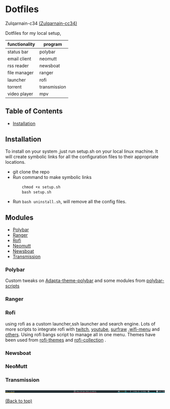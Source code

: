 # Dotfiles

Zulqarnain-c34 [(Zulqarnain-cc34)](www.github.com/Zulqarnain-cc34) 


Dotfiles for my local setup,


| functionality | program      |
|---------------|--------------|
| status bar    | polybar      |
| email client  | neomutt      |
| rss reader    | newsboat     |
| file manager  | ranger       |
| launcher      | rofi         |
| torrent       | transmission |
| video player  | mpv          |

 ## Table of Contents

 - [Installation](#installation)

## Installation

To install on your system ,just run setup.sh on your local linux machine. It will create symbolic links for all the configuration files to their appropriate locations.

- git clone the repo
- Run command to make symbolic links 
    ```
        chmod +x setup.sh
        bash setup.sh
    ```
- Run `bash uninstall.sh`, will remove all the config files.

## Modules

- [Polybar](#polybar)
- [Ranger](#ranger)
- [Rofi](#rofi)
- [Neomutt](#neomutt)
- [Newsboat](#newsboat)
- [Transmission](#transmission)

### Polybar
Custom tweaks on [Adapta-theme-polybar](https://github.com/matoruru/polybar-adapta-theme) and some modules from [polybar-scripts](https://github.com/polybar/polybar-scripts)

### Ranger


### Rofi
using rofi as a custom launcher,ssh launcher and search engine. Lots of more scripts to integrate rofi with [twitch](https://github.com/indeedwatson/rofi-twitch), [youtube](https://github.com/pystardust/ytfzf), [surfraw](https://github.com/gotbletu/dotfiles_v2/tree/master/normal_user/rofi/.config/rofi/launchers) ,[wifi-menu](https://github.com/zbaylin/rofi-wifi-menu) and [others](https://github.com/gotbletu/dotfiles_v2/tree/master/normal_user/rofi/.config/rofi/launchers). Using rofi bangs script to manage all in one menu. Themes have been used from [rofi-themes](https://github.com/davatorium/rofi-themes.git) and [rofi-collection](https://github.com/Murzchnvok/rofi-collection) .

### Newsboat


### NeoMutt


### Transmission



![alt text](https://github.com/Zulqarnain-cc34/dotfiles/blob/main/polybar/polybar.png?raw=true) 

[(Back to top)](#top)

